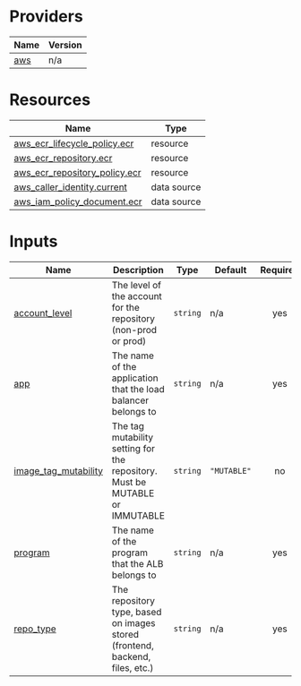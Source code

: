 <!-- BEGIN_TF_DOCS -->


# Providers

| Name | Version |
|------|---------|
| <a name="provider_aws"></a> [aws](#provider\_aws) | n/a |

# Resources

| Name | Type |
|------|------|
| [aws_ecr_lifecycle_policy.ecr](https://registry.terraform.io/providers/hashicorp/aws/latest/docs/resources/ecr_lifecycle_policy) | resource |
| [aws_ecr_repository.ecr](https://registry.terraform.io/providers/hashicorp/aws/latest/docs/resources/ecr_repository) | resource |
| [aws_ecr_repository_policy.ecr](https://registry.terraform.io/providers/hashicorp/aws/latest/docs/resources/ecr_repository_policy) | resource |
| [aws_caller_identity.current](https://registry.terraform.io/providers/hashicorp/aws/latest/docs/data-sources/caller_identity) | data source |
| [aws_iam_policy_document.ecr](https://registry.terraform.io/providers/hashicorp/aws/latest/docs/data-sources/iam_policy_document) | data source |

# Inputs

| Name | Description | Type | Default | Required |
|------|-------------|------|---------|:--------:|
| <a name="input_account_level"></a> [account\_level](#input\_account\_level) | The level of the account for the repository (non-prod or prod) | `string` | n/a | yes |
| <a name="input_app"></a> [app](#input\_app) | The name of the application that the load balancer belongs to | `string` | n/a | yes |
| <a name="input_image_tag_mutability"></a> [image\_tag\_mutability](#input\_image\_tag\_mutability) | The tag mutability setting for the repository. Must be MUTABLE or IMMUTABLE | `string` | `"MUTABLE"` | no |
| <a name="input_program"></a> [program](#input\_program) | The name of the program that the ALB belongs to | `string` | n/a | yes |
| <a name="input_repo_type"></a> [repo\_type](#input\_repo\_type) | The repository type, based on images stored (frontend, backend, files, etc.) | `string` | n/a | yes |
<!-- END_TF_DOCS -->